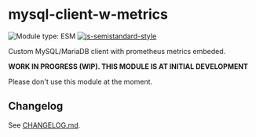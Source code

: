 # mysql-client-w-metrics
![Module type: ESM](https://img.shields.io/badge/module%20type-esm-brightgreen)
[![js-semistandard-style](https://img.shields.io/badge/code%20style-semistandard-brightgreen.svg)](https://github.com/standard/semistandard)


Custom MySQL/MariaDB client with prometheus metrics embeded.

**WORK IN PROGRESS (WIP). THIS MODULE IS AT INITIAL DEVELOPMENT**

Please don't use this module at the moment.

## Changelog
See [CHANGELOG.md](./CHANGELOG.md).
